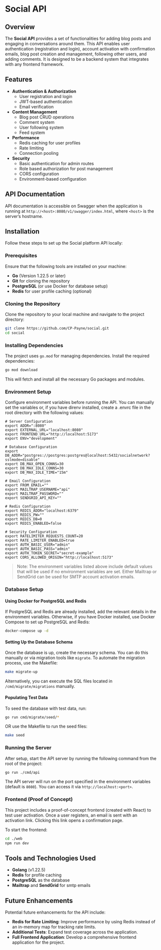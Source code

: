 # Social API

## Overview
The **Social API** provides a set of functionalities  for adding blog posts and engaging in conversations around them. This API enables user authentication (registration and login), account activation with confirmation emails, blog post creation and management, following other users, and adding comments. It is designed to be a backend system that integrates with any frontend framework.

## Features
- **Authentication & Authorization**
  - User registration and login
  - JWT-based authentication
  - Email verification
- **Content Management**
  - Blog post CRUD operations
  - Comment system
  - User following system
  - Feed system
- **Performance**
  - Redis caching for user profiles
  - Rate limiting
  - Connection pooling
- **Security**
  - Basic authentication for admin routes
  - Role based authorization for post management
  - CORS configuration
  - Environment-based configuration
## API Documentation
API documentation is accessible on Swagger when the application is running at `http://<host>:8080/v1/swagger/index.html`, where `<host>` is the server’s hostname.

## Installation
Follow these steps to set up the Social platform API locally:
### Prerequisites
Ensure that the following tools are installed on your machine:
- **Go** (Version 1.22.5 or later)
- **Git** for cloning the repository
- **PostgreSQL** (or use Docker for database setup)
- **Redis** for user profile caching (optional)
### Cloning the Repository

Clone the repository to your local machine and navigate to the project directory:

```bash
git clone https://github.com/CP-Payne/social.git
cd social
```
### Installing Dependencies
The project uses `go.mod` for managing dependencies. Install the required dependencies:

```bash
go mod download
```
This will fetch and install all the necessary Go packages and modules.

### Environment Setup
Configure environment variables before running the API. You can manually set the variables or, if you have direnv installed, create a .envrc file in the root directory with the following values:

```plaintext
# Server Configuration
export ADDR=":8080"
export EXTERNAL_URL="localhost:8080"
export FRONTEND_URL="http://localhost:5173"
export ENV="development"

# Database Configuration
export DB_ADDR="postgres://postgres:postgres@localhost:5432/socialnetwork?sslmode=disable"
export DB_MAX_OPEN_CONNS=30
export DB_MAX_IDLE_CONNS=30
export DB_MAX_IDLE_TIME="15m"

# Email Configuration
export FROM_EMAIL=""
export MAILTRAP_USERNAME="api"
export MAILTRAP_PASSWORD=""
export SENDGRID_API_KEY=""

# Redis Configuration
export REDIS_ADDR="localhost:6379"
export REDIS_PW=""
export REDIS_DB=0
export REDIS_ENABLED=false

# Security Configuration
export RATELIMITER_REQUESTS_COUNT=20
export RATE_LIMITER_ENABLED=true
export AUTH_BASIC_USER="admin"
export AUTH_BASIC_PASS="admin"
export AUTH_TOKEN_SECRET="secret-example"
export CORS_ALLOWED_ORIGIN="http://localhost:5173"
```
> Note: The environment variables listed above include default values that will be used if no environment variables are set. Either Mailtrap or SendGrid can be used for SMTP account activation emails.

### Database Setup

#### Using Docker for PostgreSQL and Redis
If PostgreSQL and Redis are already installed, add the relevant details in the environment variables. Otherwise, if you have Docker installed, use Docker Compose to set up PostgreSQL and Redis:
```bash
docker-compose up -d
```

#### Setting Up the Database Schema
Once the database is up, create the necessary schema. You can do this manually or via migration tools like `migrate`. To automate the migration process, use the Makefile:
```bash
make migrate-up
```
Alternatively, you can execute the SQL files located in `/cmd/migrate/migrations` manually.

#### Populating Test Data
To seed the database with test data, run:
```bash
go run cmd/migrate/seed/*
```

OR use the Makefile to run the seed files:
```bash
make seed
```

### Running the Server

After setup, start the API server by running the following command from the root of the project:
```bash
go run ./cmd/api
```

The API server will run on the port specified in the environment variables (default is `8080`). You can access it via `http://localhost:<port>`.

### Frontend (Proof of Concept)
This project includes a proof-of-concept frontend (created with React) to test user activation. Once a user registers, an email is sent with an activation link. Clicking this link opens a confirmation page.

To start the frontend:
```bash
cd ./web
npm run dev
```

## Tools and Technologies Used
- **Golang** (v1.22.5)
- **Redis** for profile caching
- **PostgreSQL** as the database
- **Mailtrap** and **SendGrid** for smtp emails

## Future Enhancements
Potential future enhancements for the API include:

- **Redis for Rate Limiting**: Improve performance by using Redis instead of an in-memory map for tracking rate limits.
- **Additional Tests**: Expand test coverage across the application.
- **Full Frontend Application**: Develop a comprehensive frontend application for the project.